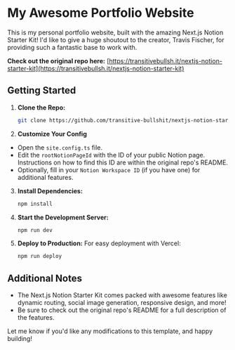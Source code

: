 # My Awesome Portfolio Website

This is my personal portfolio website, built with the amazing Next.js Notion Starter Kit! I'd like to give a huge shoutout to the creator, Travis Fischer, for providing such a fantastic base to work with. 

**Check out the original repo here:** [https://transitivebullsh.it/nextjs-notion-starter-kit](https://transitivebullsh.it/nextjs-notion-starter-kit)

## Getting Started

1. **Clone the Repo:**
   ```bash
   git clone https://github.com/transitive-bullshit/nextjs-notion-starter-kit.git
   ```

2. **Customize Your Config**
  - Open the `site.config.ts` file.
  - Edit the `rootNotionPageId` with the ID of your public Notion page. Instructions on how to find this ID are within the original repo's README.
  - Optionally, fill in your `Notion Workspace ID` (if you have one) for additional features. 

3. **Install Dependencies:**
   ```bash
   npm install
   ```

4. **Start the Development Server:**
   ```bash
   npm run dev
   ```

5. **Deploy to Production:** For easy deployment with Vercel:
   ```bash
   npm run deploy
   ```

## Additional Notes

* The Next.js Notion Starter Kit comes packed with awesome features like dynamic routing, social image generation, responsive design, and more!
* Be sure to check out the original repo's README for a full description of the features.

Let me know if you'd like any modifications to this template, and happy building! 
